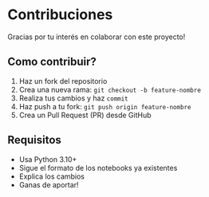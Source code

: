 # Contribuciones

Gracias por tu interés en colaborar con este proyecto!

## Como contribuir?
1. Haz un fork del repositorio
2. Crea una nueva rama: `git checkout -b feature-nombre`
3. Realiza tus cambios y haz `commit`
4. Haz push a tu fork: `git push origin feature-nombre`
5. Crea un Pull Request (PR) desde GitHub

## Requisitos

- Usa Python 3.10+
- Sigue el formato de los notebooks ya existentes
- Explica los cambios
- Ganas de aportar!
